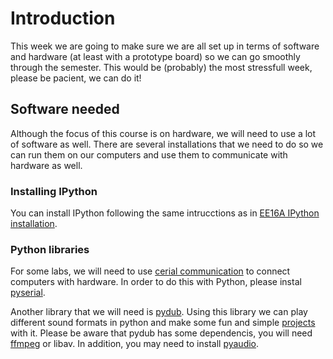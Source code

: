 # Introduction

This week we are going to make sure we are all set up in terms of software and hardware (at least with a prototype board) so we can go smoothly through the semester. This would be (probably) the most stressfull week, please be pacient, we can do it!

## Software needed

Although the focus of this course is on hardware, we will need to use a lot of software as well. There are several installations that we need to do so we can run them on our computers and use them to communicate with hardware as well. 

### Installing IPython 
You can install IPython following the same intrucctions as in [EE16A IPython installation](http://inst.eecs.berkeley.edu/~ee16a/fa15/installation.html).

### Python libraries
For some labs, we will need to use [cerial communication](https://www.youtube.com/watch?v=JJZOTtwpAjA) to connect computers with hardware. In order to do this with Python, please instal [pyserial](http://pyserial.readthedocs.io/en/latest/pyserial.html). 

Another library that we will need is [pydub](https://github.com/jiaaro/pydub). Using this library we can play different sound formats in python and make some fun and simple [projects](https://www.youtube.com/watch?v=dPkmSmyyr30) with it. Please be aware that pydub has some dependencis, you will need [ffmpeg](http://www.ffmpeg.org/) or libav. In addition, you may need to install [pyaudio](https://people.csail.mit.edu/hubert/pyaudio/). 
